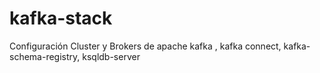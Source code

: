 # kafka-stack
Configuración Cluster y Brokers de apache kafka , kafka connect, kafka-schema-registry, ksqldb-server

